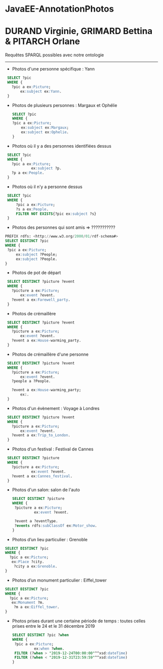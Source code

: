 # JavaEE-AnnotationPhotos
# DURAND Virginie, GRIMARD Bettina & PITARCH Orlane

Requêtes SPARQL possibles avec notre ontologie

---

* Photos d'une personne spécifique : Yann
 ```sql
  SELECT ?pic
  WHERE {
    ?pic a ex:Picture;
        ex:subject ex:Yann.
  }
   ```

* Photos de plusieurs personnes : Margaux et Ophélie
   ```sql
  SELECT ?pic
  WHERE {
   ?pic a ex:Picture;
       ex:subject ex:Margaux;
       ex:subject ex:Ophelie.
  }
   ```

* Photos où il y a des personnes identifiées dessus   
 ```sql
  SELECT ?pic
  WHERE {
    ?pic a ex:Picture;
             ex:subject ?p.
    ?p a ex:People.
  }
   ```
   
* Photos où il n'y a personne dessus
 ```sql
  SELECT ?pic
  WHERE {
      ?pic a ex:Picture;
      ?s a ex:People.
      FILTER NOT EXISTS{?pic ex:subject ?s}
  }
   ```

* Photos des personnes qui sont amis  => ???????????
 ```sql
PREFIX rdfs: <http://www.w3.org/2000/01/rdf-schema#>
SELECT DISTINCT ?pic
WHERE {
  ?pic a ex:Picture;
      ex:subject ?People;
      ex:subject ?People.
}
 ```

* Photos de pot de départ 
 ```sql
  SELECT DISTINCT ?picture ?event
  WHERE {
    ?picture a ex:Picture;
        ex:event ?event.
    ?event a ex:Farewell_party.
  }
   ```

* Photos de crémaillère
 ```sql
  SELECT DISTINCT ?picture ?event
  WHERE {
    ?picture a ex:Picture;
        ex:event ?event.
    ?event a ex:House-warming_party.
  }
   ```

* Photos de crémaillère d'une personne
 ```sql
  SELECT DISTINCT ?picture ?event
  WHERE {
    ?picture a ex:Picture;
        ex:event ?event.
    ?people a ?People.

    ?event a ex:House-warming_party;
		ex:.
  }
   ```

* Photos d'un évènement : Voyage à Londres
 ```sql
  SELECT DISTINCT ?picture ?event
  WHERE {
    ?picture a ex:Picture;
        ex:event ?event.
    ?event a ex:Trip_to_London.
  }
 ```

* Photos d'un festival : Festival de Cannes
 ```sql
  SELECT DISTINCT ?picture
  WHERE {
    ?picture a ex:Picture;
             ex:event ?event.
    ?event a ex:Cannes_festival.
  }
 ```
* Photos d'un salon: salon de l'auto
   ```sql
  SELECT DISTINCT ?picture
  WHERE {
    ?picture a ex:Picture;
             ex:event ?event.
  
    ?event a ?eventType.
    ?events rdfs:subClassOf ex:Motor_show.
  }
   ```
  
* Photos d’un lieu particulier : Grenoble 
 ```sql
SELECT DISTINCT ?pic
WHERE {
   ?pic a ex:Picture;
    ex:Place ?city.
     ?city a ex:Grenoble.
}
 ```

* Photos d’un monument particulier : Eiffel_tower 
 ```sql
SELECT DISTINCT ?pic
WHERE {
   ?pic a ex:Picture;
    ex:Monument ?m.
     ?m a ex:Eiffel_tower.
}
 ```
 
* Photos prises durant une certaine période de temps : toutes celles prises entre le 24 et le 31 décembre 2019
   ```sql
  SELECT DISTINCT ?pic ?when
  WHERE {
    ?pic a ex:Picture;
             ex:when ?when.
    FILTER (?when > "2019-12-24T00:00:00"^^xsd:dateTime)
    FILTER (?when < "2019-12-31T23:59:59"^^xsd:dateTime)
  }
 ```



  
  

